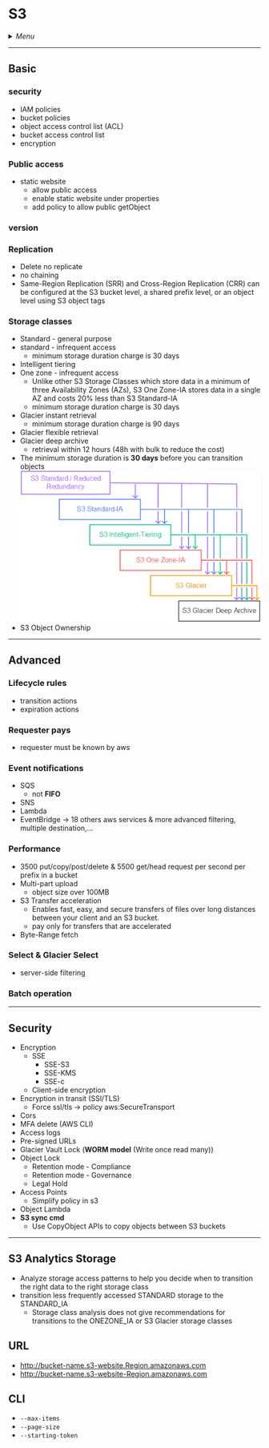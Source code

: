 # S3

<details>
 <summary><i>Menu</i></summary>

- [security](#security)
- [Public access](#public-access)
- [version](#version)
- [Replication](#replication)
- [Storage classes](#storage-classes)
- [Lifecycle rules](#lifecycle-rules)
- [Requester pays](#requester-pays)
- [Event notifications](#event-notifications)
- [Performance](#performance)
- [Select & Glacier Select](#select--glacier-select)
- [Batch operation](#batch-operation)
- [Advanced Security](#security-1)
- [Analytics Storage](#s3-analytics-storage)
</details>

---
## Basic
### security
- IAM policies
- bucket policies
- object access control list (ACL)
- bucket access control list
- encryption
### Public access
- static website
  - allow public access
  - enable static website under properties
  - add policy to allow public getObject
### version
### Replication
- Delete no replicate
- no chaining
- Same-Region Replication (SRR) and Cross-Region Replication (CRR) can be configured at the S3 bucket level, a shared prefix level, or an object level using S3 object tags
### Storage classes
- Standard - general purpose
- standard - infrequent access
  - minimum storage duration charge is 30 days
- Intelligent tiering
- One zone - infrequent access
  - Unlike other S3 Storage Classes which store data in a minimum of three Availability Zones (AZs), S3 One Zone-IA stores data in a single AZ and costs 20% less than S3 Standard-IA
  - minimum storage duration charge is 30 days
- Glacier instant retrieval
  - minimum storage duration charge is 90 days
- Glacier flexible retrieval
- Glacier deep archive
  - retrieval within 12 hours (48h with bulk to reduce the cost)
- The minimum storage duration is __30 days__ before you can transition objects
![transition](../../images/lifecycle-transitions-v2.png)
- S3 Object Ownership

---
## Advanced
### Lifecycle rules
- transition actions
- expiration actions
### Requester pays
- requester must be known by aws
### Event notifications
- SQS
  - not __FIFO__
- SNS
- Lambda
- EventBridge -> 18 others aws services & more advanced filtering, multiple destination,...
### Performance
- 3500 put/copy/post/delete & 5500 get/head request per second per prefix in a bucket
- Multi-part upload
  - object size over 100MB
- S3 Transfer acceleration
  - Enables fast, easy, and secure transfers of files over long distances between your client and an S3 bucket.
  - pay only for transfers that are accelerated
- Byte-Range fetch
### Select & Glacier Select
- server-side filtering
### Batch operation

---
## Security
- Encryption
  - SSE
    - SSE-S3
    - SSE-KMS
    - SSE-c
  - Client-side encryption
- Encryption in transit (SSl/TLS)
  - Force ssl/tls -> policy aws:SecureTransport
- Cors
- MFA delete (AWS CLI)
- Access logs
- Pre-signed URLs
- Glacier Vault Lock (__WORM model__ (Write once read many))
- Object Lock
  - Retention mode - Compliance
  - Retention mode - Governance
  - Legal Hold
- Access Points
  - Simplify policy in s3
- Object Lambda
- __S3 sync cmd__
  - Use CopyObject APIs to copy objects between S3 buckets

---
## S3 Analytics Storage
- Analyze storage access patterns to help you decide when to transition the right data to the right storage class
- transition less frequently accessed STANDARD storage to the STANDARD_IA
  - Storage class analysis does not give recommendations for transitions to the ONEZONE_IA or S3 Glacier storage classes

## URL
- http://bucket-name.s3-website.Region.amazonaws.com
- http://bucket-name.s3-website-Region.amazonaws.com

## CLI
- `--max-items`
- `--page-size`
- `--starting-token`